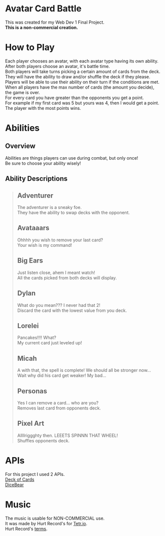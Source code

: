 # Avatar Card Battle
This was created for my Web Dev 1 Final Project.  
**This is a non-commercial creation.**

# How to Play
Each player chooses an avatar, with each avatar type having its own ability.  
After both players choose an avatar, it's battle time.  
Both players will take turns picking a certain amount of cards from the deck.  
They will have the ability to draw and/or shuffle the deck if they please.  
Players will be able to use their ability on their turn if the conditions are met.  
When all players have the max number of cards (the amount you decide), the game is over.  
For every card you have greater than the opponents you get a point.  
For example if my first card was 5 but yours was 4, then I would get a point.  
The player with the most points wins.

# Abilities

## Overview
Abilities are things players can use during combat, but only once!  
Be sure to choose your ability wisely!

## Ability Descriptions
> ## Adventurer
> The adventurer is a sneaky foe.  
> They have the ability to swap decks with the opponent.
> 
> ## Avataaars
> Ohhhh you wish to remove your last card?  
> Your wish is my command!
> 
> ## Big Ears
> Just listen close, ahem I meant watch!  
> All the cards picked from both decks will display.
> 
> ## Dylan
> What do you mean??? I never had that 2!  
> Discard the card with the lowest value from you deck.
> 
> ## Lorelei
> Pancakes!!!! What?  
> My current card just leveled up!
> 
> ## Micah
> A with that, the spell is complete! We should all be stronger now...  
> Wait why did his card get weaker! My bad...
> 
> ## Personas
> Yes I can remove a card... who are you?  
> Removes last card from opponents deck.
> 
> ## Pixel Art
> Allllriggghty then. LEEETS SPINNN THAT WHEEL!  
> Shuffles opponents deck.

# APIs
For this project I used 2 APIs.  
[Deck of Cards](https://deckofcardsapi.com/)  
[DiceBear](https://www.dicebear.com/)

# Music
The music is usable for NON-COMMERCIAL use.  
It was made by Hurt Record's for [Tetr.io](https://tetr.io/).  
Hurt Record's [terms](https://www.hurtrecord.com/about/terms.html).

